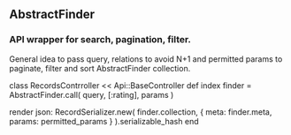 ## AbstractFinder

### API wrapper for search, pagination, filter.

General idea to pass query, relations to avoid N+1 and permitted params to paginate, filter and sort AbstractFinder collection.


class RecordsContrroller << Api::BaseController
  def index
  finder = AbstractFinder.call(
    query,
    [:rating],
    params
  )

  render json: RecordSerializer.new(
    finder.collection,
    { meta: finder.meta, params: permitted_params }
  ).serializable_hash
end
